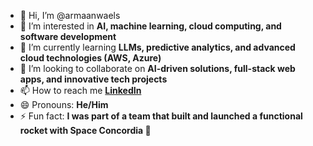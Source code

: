 - 👋 Hi, I’m @armaanwaels  
- 👀 I’m interested in **AI, machine learning, cloud computing, and software development**  
- 🌱 I’m currently learning **LLMs, predictive analytics, and advanced cloud technologies (AWS, Azure)**  
- 💞️ I’m looking to collaborate on **AI-driven solutions, full-stack web apps, and innovative tech projects**  
- 📫 How to reach me **[LinkedIn](https://www.linkedin.com/in/armaan-waels-192452268/)**  
- 😄 Pronouns: **He/Him**  
- ⚡ Fun fact: **I was part of a team that built and launched a functional rocket with Space Concordia 🚀**  
